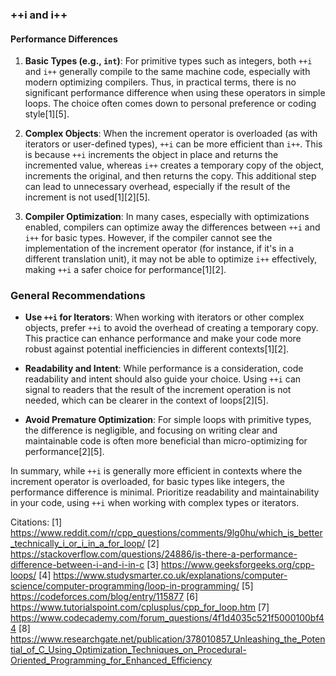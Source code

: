 ### ++i and i++

#### Performance Differences

1. **Basic Types (e.g., `int`)**: For primitive types such as integers, both `++i` and `i++` generally compile to the same machine code, especially with modern optimizing compilers. Thus, in practical terms, there is no significant performance difference when using these operators in simple loops. The choice often comes down to personal preference or coding style[1][5].

2. **Complex Objects**: When the increment operator is overloaded (as with iterators or user-defined types), `++i` can be more efficient than `i++`. This is because `++i` increments the object in place and returns the incremented value, whereas `i++` creates a temporary copy of the object, increments the original, and then returns the copy. This additional step can lead to unnecessary overhead, especially if the result of the increment is not used[1][2][5].

3. **Compiler Optimization**: In many cases, especially with optimizations enabled, compilers can optimize away the differences between `++i` and `i++` for basic types. However, if the compiler cannot see the implementation of the increment operator (for instance, if it's in a different translation unit), it may not be able to optimize `i++` effectively, making `++i` a safer choice for performance[1][2].

### General Recommendations

- **Use `++i` for Iterators**: When working with iterators or other complex objects, prefer `++i` to avoid the overhead of creating a temporary copy. This practice can enhance performance and make your code more robust against potential inefficiencies in different contexts[1][2].

- **Readability and Intent**: While performance is a consideration, code readability and intent should also guide your choice. Using `++i` can signal to readers that the result of the increment operation is not needed, which can be clearer in the context of loops[2][5].

- **Avoid Premature Optimization**: For simple loops with primitive types, the difference is negligible, and focusing on writing clear and maintainable code is often more beneficial than micro-optimizing for performance[2][5].

In summary, while `++i` is generally more efficient in contexts where the increment operator is overloaded, for basic types like integers, the performance difference is minimal. Prioritize readability and maintainability in your code, using `++i` when working with complex types or iterators.

Citations:
[1] https://www.reddit.com/r/cpp_questions/comments/9lg0hu/which_is_better_technically_i_or_i_in_a_for_loop/
[2] https://stackoverflow.com/questions/24886/is-there-a-performance-difference-between-i-and-i-in-c
[3] https://www.geeksforgeeks.org/cpp-loops/
[4] https://www.studysmarter.co.uk/explanations/computer-science/computer-programming/loop-in-programming/
[5] https://codeforces.com/blog/entry/115877
[6] https://www.tutorialspoint.com/cplusplus/cpp_for_loop.htm
[7] https://www.codecademy.com/forum_questions/4f1d4035c521f5000100bf44
[8] https://www.researchgate.net/publication/378010857_Unleashing_the_Potential_of_C_Using_Optimization_Techniques_on_Procedural-Oriented_Programming_for_Enhanced_Efficiency